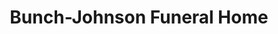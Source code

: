 ---
title: "Bunch-Johnson Funeral Home"
url: /statesville/bunch-johnson-funeral-home/
shop: funeral directors
---